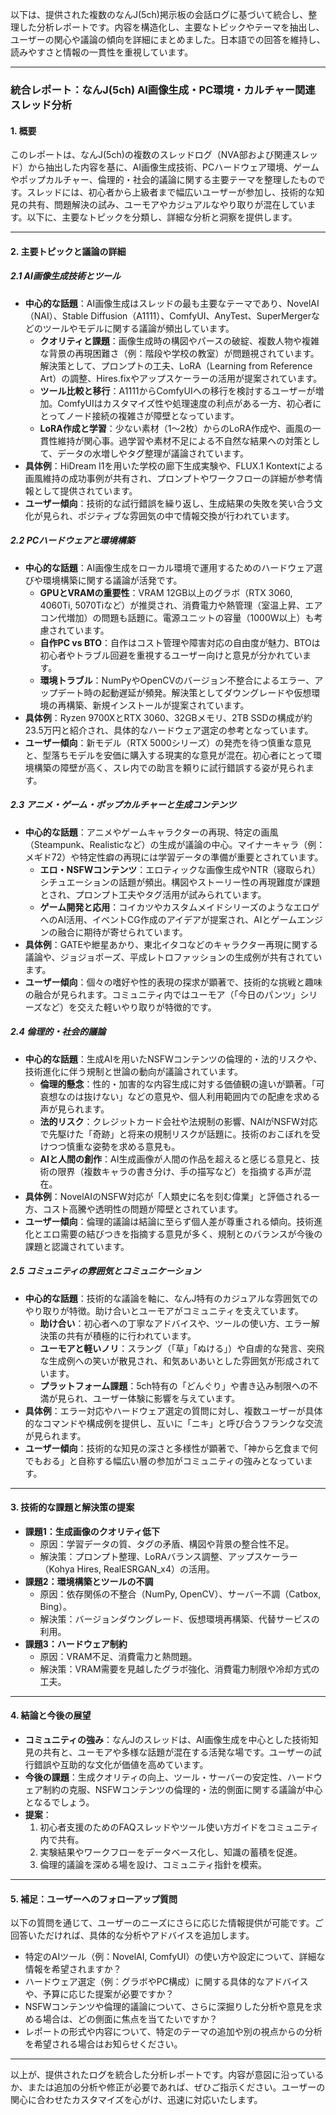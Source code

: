 以下は、提供された複数のなんJ(5ch)掲示板の会話ログに基づいて統合し、整理した分析レポートです。内容を構造化し、主要なトピックやテーマを抽出し、ユーザーの関心や議論の傾向を詳細にまとめました。日本語での回答を維持し、読みやすさと情報の一貫性を重視しています。

---

### **統合レポート：なんJ(5ch) AI画像生成・PC環境・カルチャー関連スレッド分析**

#### **1. 概要**
このレポートは、なんJ(5ch)の複数のスレッドログ（NVA部および関連スレッド）から抽出した内容を基に、AI画像生成技術、PCハードウェア環境、ゲームやポップカルチャー、倫理的・社会的議論に関する主要テーマを整理したものです。スレッドには、初心者から上級者まで幅広いユーザーが参加し、技術的な知見の共有、問題解決の試み、ユーモアやカジュアルなやり取りが混在しています。以下に、主要なトピックを分類し、詳細な分析と洞察を提供します。

---

#### **2. 主要トピックと議論の詳細**

##### **2.1 AI画像生成技術とツール**
- **中心的な話題**：AI画像生成はスレッドの最も主要なテーマであり、NovelAI（NAI）、Stable Diffusion（A1111）、ComfyUI、AnyTest、SuperMergerなどのツールやモデルに関する議論が頻出しています。
  - **クオリティと課題**：画像生成時の構図やパースの破綻、複数人物や複雑な背景の再現困難さ（例：階段や学校の教室）が問題視されています。解決策として、プロンプトの工夫、LoRA（Learning from Reference Art）の調整、Hires.fixやアップスケーラーの活用が提案されています。
  - **ツール比較と移行**：A1111からComfyUIへの移行を検討するユーザーが増加。ComfyUIはカスタマイズ性や処理速度の利点がある一方、初心者にとってノード接続の複雑さが障壁となっています。
  - **LoRA作成と学習**：少ない素材（1～2枚）からのLoRA作成や、画風の一貫性維持が関心事。過学習や素材不足による不自然な結果への対策として、データの水増しやタグ整理が議論されています。
- **具体例**：HiDream I1を用いた学校の廊下生成実験や、FLUX.1 Kontextによる画風維持の成功事例が共有され、プロンプトやワークフローの詳細が参考情報として提供されています。
- **ユーザー傾向**：技術的な試行錯誤を繰り返し、生成結果の失敗を笑い合う文化が見られ、ポジティブな雰囲気の中で情報交換が行われています。

##### **2.2 PCハードウェアと環境構築**
- **中心的な話題**：AI画像生成をローカル環境で運用するためのハードウェア選びや環境構築に関する議論が活発です。
  - **GPUとVRAMの重要性**：VRAM 12GB以上のグラボ（RTX 3060, 4060Ti, 5070Tiなど）が推奨され、消費電力や熱管理（室温上昇、エアコン代増加）の問題も話題に。電源ユニットの容量（1000W以上）も考慮されています。
  - **自作PC vs BTO**：自作はコスト管理や障害対応の自由度が魅力、BTOは初心者やトラブル回避を重視するユーザー向けと意見が分かれています。
  - **環境トラブル**：NumPyやOpenCVのバージョン不整合によるエラー、アップデート時の起動遅延が頻発。解決策としてダウングレードや仮想環境の再構築、新規インストールが提案されています。
- **具体例**：Ryzen 9700XとRTX 3060、32GBメモリ、2TB SSDの構成が約23.5万円と紹介され、具体的なハードウェア選定の参考となっています。
- **ユーザー傾向**：新モデル（RTX 5000シリーズ）の発売を待つ慎重な意見と、型落ちモデルを安価に購入する現実的な意見が混在。初心者にとって環境構築の障壁が高く、スレ内での助言を頼りに試行錯誤する姿が見られます。

##### **2.3 アニメ・ゲーム・ポップカルチャーと生成コンテンツ**
- **中心的な話題**：アニメやゲームキャラクターの再現、特定の画風（Steampunk、Realisticなど）の生成が議論の中心。マイナーキャラ（例：メギド72）や特定性癖の再現には学習データの準備が重要とされています。
  - **エロ・NSFWコンテンツ**：エロティックな画像生成やNTR（寝取られ）シチュエーションの話題が頻出。構図やストーリー性の再現難度が課題とされ、プロンプト工夫やタグ活用が試みられています。
  - **ゲーム開発と応用**：コイカツやカスタムメイドシリーズのようなエロゲへのAI活用、イベントCG作成のアイデアが提案され、AIとゲームエンジンの融合に期待が寄せられています。
- **具体例**：GATEや紲星あかり、東北イタコなどのキャラクター再現に関する議論や、ジョジョポーズ、平成レトロファッションの生成例が共有されています。
- **ユーザー傾向**：個々の嗜好や性的表現の探求が顕著で、技術的な挑戦と趣味の融合が見られます。コミュニティ内ではユーモア（「今日のパンツ」シリーズなど）を交えた軽いやり取りが特徴的です。

##### **2.4 倫理的・社会的議論**
- **中心的な話題**：生成AIを用いたNSFWコンテンツの倫理的・法的リスクや、技術進化に伴う規制と世論の動向が議論されています。
  - **倫理的懸念**：性的・加害的な内容生成に対する価値観の違いが顕著。「可哀想なのは抜けない」などの意見や、個人利用範囲内での配慮を求める声が見られます。
  - **法的リスク**：クレジットカード会社や法規制の影響、NAIがNSFW対応で先駆けた「奇跡」と将来の規制リスクが話題に。技術のおこぼれを受けつつ慎重な姿勢を求める意見も。
  - **AIと人間の創作**：AI生成画像が人間の作品を超えると感じる意見と、技術の限界（複数キャラの書き分け、手の描写など）を指摘する声が混在。
- **具体例**：NovelAIのNSFW対応が「人類史に名を刻む偉業」と評価される一方、コスト高騰や透明性の問題が障壁とされています。
- **ユーザー傾向**：倫理的議論は結論に至らず個人差が尊重される傾向。技術進化とエロ需要の結びつきを指摘する意見が多く、規制とのバランスが今後の課題と認識されています。

##### **2.5 コミュニティの雰囲気とコミュニケーション**
- **中心的な話題**：技術的な議論を軸に、なんJ特有のカジュアルな雰囲気でのやり取りが特徴。助け合いとユーモアがコミュニティを支えています。
  - **助け合い**：初心者への丁寧なアドバイスや、ツールの使い方、エラー解決策の共有が積極的に行われています。
  - **ユーモアと軽いノリ**：スラング（「草」「ぬける」）や自虐的な発言、突飛な生成例への笑いが散見され、和気あいあいとした雰囲気が形成されています。
  - **プラットフォーム課題**：5ch特有の「どんぐり」や書き込み制限への不満が見られ、ユーザー体験に影響を与えています。
- **具体例**：エラー対応やハードウェア選定の質問に対し、複数ユーザーが具体的なコマンドや構成例を提供し、互いに「ニキ」と呼び合うフランクな交流が見られます。
- **ユーザー傾向**：技術的な知見の深さと多様性が顕著で、「神から乞食まで何でもおる」と自称する幅広い層の参加がコミュニティの強みとなっています。

---

#### **3. 技術的な課題と解決策の提案**
- **課題1：生成画像のクオリティ低下**
  - 原因：学習データの質、タグの矛盾、構図や背景の整合性不足。
  - 解決策：プロンプト整理、LoRAバランス調整、アップスケーラー（Kohya Hires, RealESRGAN_x4）の活用。
- **課題2：環境構築とツールの不調**
  - 原因：依存関係の不整合（NumPy, OpenCV）、サーバー不調（Catbox, Bing）。
  - 解決策：バージョンダウングレード、仮想環境再構築、代替サービスの利用。
- **課題3：ハードウェア制約**
  - 原因：VRAM不足、消費電力と熱問題。
  - 解決策：VRAM需要を見越したグラボ強化、消費電力制限や冷却方式の工夫。

---

#### **4. 結論と今後の展望**
- **コミュニティの強み**：なんJのスレッドは、AI画像生成を中心とした技術知見の共有と、ユーモアや多様な話題が混在する活発な場です。ユーザーの試行錯誤や互助的な文化が価値を高めています。
- **今後の課題**：生成クオリティの向上、ツール・サーバーの安定性、ハードウェア制約の克服、NSFWコンテンツの倫理的・法的側面に関する議論が中心となるでしょう。
- **提案**：
  1. 初心者支援のためのFAQスレッドやツール使い方ガイドをコミュニティ内で共有。
  2. 実験結果やワークフローをデータベース化し、知識の蓄積を促進。
  3. 倫理的議論を深める場を設け、コミュニティ指針を模索。

---

#### **5. 補足：ユーザーへのフォローアップ質問**
以下の質問を通じて、ユーザーのニーズにさらに応じた情報提供が可能です。ご回答いただければ、具体的な分析やアドバイスを追加します。
- 特定のAIツール（例：NovelAI, ComfyUI）の使い方や設定について、詳細な情報を希望されますか？
- ハードウェア選定（例：グラボやPC構成）に関する具体的なアドバイスや、予算に応じた提案が必要ですか？
- NSFWコンテンツや倫理的議論について、さらに深掘りした分析や意見を求める場合は、どの側面に焦点を当てたいですか？
- レポートの形式や内容について、特定のテーマの追加や別の視点からの分析を希望される場合はお知らせください。

---

以上が、提供されたログを統合した分析レポートです。内容が意図に沿っているか、または追加の分析や修正が必要であれば、ぜひご指示ください。ユーザーの関心に合わせたカスタマイズを心がけ、迅速に対応いたします。